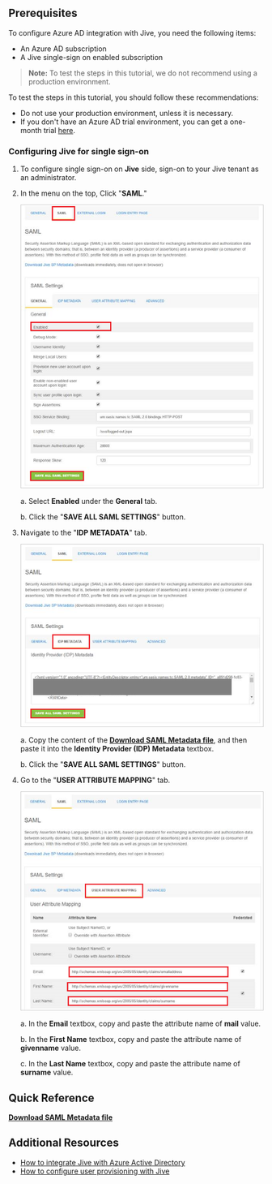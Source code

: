 ## Prerequisites

To configure Azure AD integration with Jive, you need the following items:

- An Azure AD subscription
- A Jive single-sign on enabled subscription

> **Note:**
> To test the steps in this tutorial, we do not recommend using a production environment.

To test the steps in this tutorial, you should follow these recommendations:

- Do not use your production environment, unless it is necessary.
- If you don't have an Azure AD trial environment, you can get a one-month trial [here](https://azure.microsoft.com/pricing/free-trial/).

### Configuring Jive for single sign-on

1. To configure single sign-on on **Jive** side, sign-on to your Jive tenant as an administrator.

2. In the menu on the top, Click "**SAML**."

	![Configure Single Sign-On On App Side](./media/tutorial_jive_002.png)

	a. Select **Enabled** under the **General** tab.   

	b. Click the "**SAVE ALL SAML SETTINGS**" button.

3. Navigate to the "**IDP METADATA**" tab.
   
    ![Configure Single Sign-On On App Side](./media/tutorial_jive_003.png)
   
    a. Copy the content of the **[Download SAML Metadata file](%metadata:metadataDownloadUrl%)**, and then paste it into the **Identity Provider (IDP) Metadata** textbox.
   
    b. Click the "**SAVE ALL SAML SETTINGS**" button. 

4. Go to the "**USER ATTRIBUTE MAPPING**" tab.
   
    ![Configure Single Sign-On On App Side](./media/tutorial_jive_004.png)
   
    a. In the **Email** textbox, copy and paste the attribute name of **mail** value.
   
    b. In the **First Name** textbox, copy and paste the attribute name of **givenname** value.
   
    c. In the **Last Name** textbox, copy and paste the attribute name of **surname** value.

## Quick Reference

**[Download SAML Metadata file](%metadata:metadataDownloadUrl%)**

## Additional Resources

* [How to integrate Jive with Azure Active Directory](active-directory-saas-jive-tutorial.md)
* [How to configure user provisioning with Jive](active-directory-saas-jive-user-provisioning-tutorial.md)

